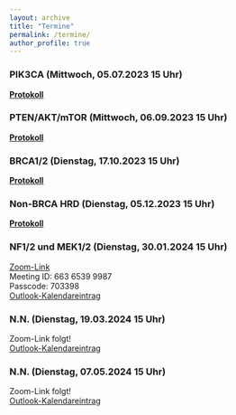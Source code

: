 ```yaml
---
layout: archive
title: "Termine"
permalink: /termine/
author_profile: true
---
```


### PIK3CA (Mittwoch, 05.07.2023 15 Uhr)
**[Protokoll](https://team-deutschland.org/files/1-Protokoll-PIK3CA.pdf)**

### PTEN/AKT/mTOR (Mittwoch, 06.09.2023 15 Uhr)
**[Protokoll](https://team-deutschland.org/files/2-Protokoll-PTEN-AKT-mTOR.pdf)**

### BRCA1/2 (Dienstag, 17.10.2023 15 Uhr)
**[Protokoll](https://team-deutschland.org/files/3-Protokoll-BRCA1-2.pdf)**

### Non-BRCA HRD (Dienstag, 05.12.2023 15 Uhr)
**[Protokoll](https://team-deutschland.org/files/4-Protokoll-Non-BRCA-HRD.pdf)**

### NF1/2 und MEK1/2 (Dienstag, 30.01.2024 15 Uhr)
[Zoom-Link](https://tum-conf.zoom-x.de/j/66365399987?pwd=VjZJalY3ekRJdmdxUGhOcU1pSWk1dz09)  
Meeting ID: 663 6539 9987  
Passcode: 703398  
[Outlook-Kalendareintrag](https://team-deutschland.org/files/5.ics)  

### N.N. (Dienstag, 19.03.2024 15 Uhr)
Zoom-Link folgt!  
[Outlook-Kalendareintrag](https://team-deutschland.org/files/6.ics)  

### N.N. (Dienstag, 07.05.2024 15 Uhr)
Zoom-Link folgt!  
[Outlook-Kalendareintrag](https://team-deutschland.org/files/7.ics)  